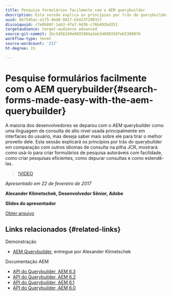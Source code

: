 ```yaml
---
title: Pesquise formulários facilmente com o AEM querybuilder
description: Esta sessão explica os princípios por trás do querybuilder em comparação com outros idiomas de consulta na pilha JCR. Ele mostra como você pode usá-lo para criar formulários de pesquisa autoráveis facilmente, como criar pesquisas eficientes, como depurar consultas e como estendê-las.
uuid: 867545ac-e175-4bd8-9d17-b5423f29031f
discoiquuid: c7e8b80f-1eb3-4fa7-9d36-c76b493bd351
targetaudience: target-audience advanced
source-git-commit: 2bc5d56249e8835884a2eb348083507eb5308076
workflow-type: tm+mt
source-wordcount: '217'
ht-degree: 1%

---
```



# Pesquise formulários facilmente com o AEM querybuilder{#search-forms-made-easy-with-the-aem-querybuilder}

A maioria dos desenvolvedores se deparou com o AEM querybuilder como uma linguagem de consulta de alto nível usada principalmente em interfaces do usuário, mas deseja saber mais sobre ele para tirar o melhor proveito dele. Esta sessão explicará os princípios por trás do querybuilder em comparação com outros idiomas de consulta na pilha JCR, mostrará como usá-lo para criar formulários de pesquisa autoráveis com facilidade, como criar pesquisas eficientes, como depurar consultas e como estendê-las.

>[!VIDEO](https://video.tv.adobe.com/v/19139/?quality=9)

*Apresentado em 22 de fevereiro de 2017*

**Alexander Klimetschek, Desenvolvedor Sênior, Adobe**

**Slides do apresentador**

[Obter arquivo](assets/aem-gems-querybuilder-2017.pdf)

## Links relacionados {#related-links}

Demonstração

* [AEM Querybuilder](https://www.youtube.com/watch?v=yR9mcp9_MtY&amp;list=PLHMjqSjX2bE7zaDKZ7KD-tuqVXooiKave), entregue por Alexander Klimetschek

Documentação AEM

* [API do Querybuilder, AEM 6.3](https://docs.adobe.com/docs/en/aem/6-3/develop/search/querybuilder-api.html)
* [API do Querybuilder, AEM 6.2](https://docs.adobe.com/docs/ko/aem/6-2/develop/search/querybuilder-api.html)
* [API do Querybuilder, AEM 6.1](https://docs.adobe.com/docs/ko/aem/6-1/develop/search/querybuilder-api.html)
* [API do Querybuilder, AEM 6.0](https://docs.adobe.com/docs/ko/aem/6-0/develop/search/querybuilder-api.html)

<!--
[Get back to the Overview](https://helpx.adobe.com/experience-manager/kt/eseminars/gems/aem-index.html)
-->

